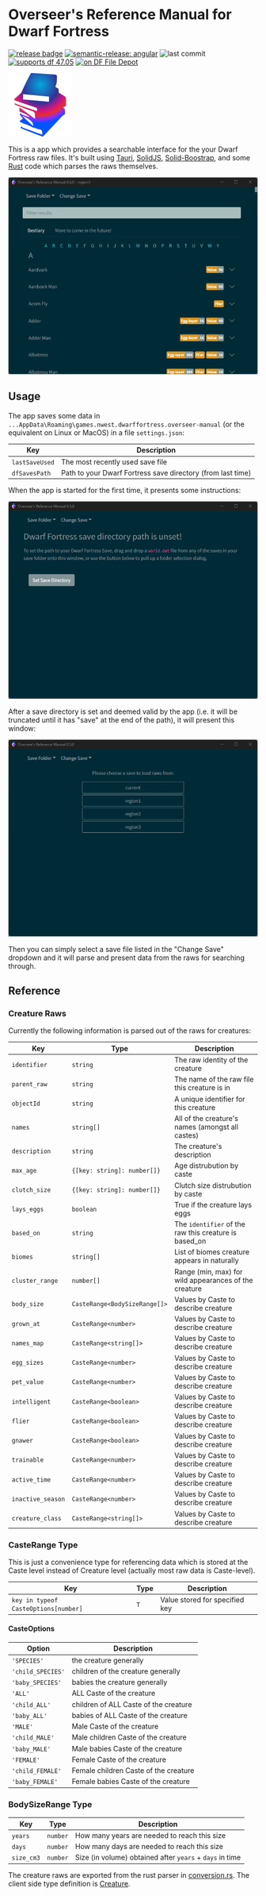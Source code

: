 # Overseer's Reference Manual for Dwarf Fortress

[![release badge](https://img.shields.io/github/v/release/nwesterhausen/overseers-manual-df?style=plastic)](https://github.com/nwesterhausen/overseers-manual-df/releases/latest)
[![semantic-release: angular](https://img.shields.io/badge/semantic--release-conventionalcommits-e10079?logo=semantic-release&style=plastic)](https://github.com/semantic-release/semantic-release)
![last commit](https://img.shields.io/github/last-commit/nwesterhausen/overseers-manual-df?style=plastic)
[![supports df 47.05](https://img.shields.io/badge/Supports%20Dwarf%20Fortress-0.47.05-%235E3E0D?style=plastic)](https://bay12games.com/dwarves/)
[![on DF File Depot](https://img.shields.io/badge/DFFD-0.10.1-blue?style=plastic)](https://dffd.bay12games.com/file.php?id=15966)

![app icon](src-tauri/icons/128x128.png)

This is a app which provides a searchable interface for the your Dwarf Fortress raw files. It's built using
[Tauri](https://tauri.studio), [SolidJS](https://www.solidjs.com/),
[Solid-Boostrap](https://solid-libs.github.io/solid-bootstrap), and some [Rust](https://www.rust-lang.org/) code which
parses the raws themselves.

![app-screenshot](docs/img/app_inuse.png)

## Usage

The app saves some data in `...AppData\Roaming\games.nwest.dwarffortress.overseer-manual` (or the equivalent on Linux or
MacOS) in a file `settings.json`:

| Key            | Description                                                 |
| -------------- | ----------------------------------------------------------- |
| `lastSaveUsed` | The most recently used save file                            |
| `dfSavesPath`  | Path to your Dwarf Fortress save directory (from last time) |

When the app is started for the first time, it presents some instructions:

![first-launch](docs/img/app_launched.png)

After a save directory is set and deemed valid by the app (i.e. it will be truncated until it has "save" at the end of
the path), it will present this window:

![save-set](docs/img/savedir_set.png)

Then you can simply select a save file listed in the "Change Save" dropdown and it will parse and present data from the
raws for searching through.

## Reference

### Creature Raws

Currently the following information is parsed out of the raws for creatures:

| Key               | Type                          | Description                                           |
| ----------------- | ----------------------------- | ----------------------------------------------------- |
| `identifier`      | `string`                      | The raw identity of the creature                      |
| `parent_raw`      | `string`                      | The name of the raw file this creature is in          |
| `objectId`        | `string`                      | A unique identifier for this creature                 |
| `names`           | `string[]`                    | All of the creature's names (amongst all castes)      |
| `description`     | `string`                      | The creature's description                            |
| `max_age`         | `{[key: string]: number[]}`   | Age distrubution by caste                             |
| `clutch_size`     | `{[key: string]: number[]}`   | Clutch size distrubution by caste                     |
| `lays_eggs`       | `boolean`                     | True if the creature lays eggs                        |
| `based_on`        | `string`                      | The `identifier` of the raw this creature is based_on |
| `biomes`          | `string[]`                    | List of biomes creature appears in naturally          |
| `cluster_range`   | `number[]`                    | Range (min, max) for wild appearances of the creature |
| `body_size`       | `CasteRange<BodySizeRange[]>` | Values by Caste to describe creature                  |
| `grown_at`        | `CasteRange<number>`          | Values by Caste to describe creature                  |
| `names_map`       | `CasteRange<string[]>`        | Values by Caste to describe creature                  |
| `egg_sizes`       | `CasteRange<number>`          | Values by Caste to describe creature                  |
| `pet_value`       | `CasteRange<number>`          | Values by Caste to describe creature                  |
| `intelligent`     | `CasteRange<boolean>`         | Values by Caste to describe creature                  |
| `flier`           | `CasteRange<boolean>`         | Values by Caste to describe creature                  |
| `gnawer`          | `CasteRange<boolean>`         | Values by Caste to describe creature                  |
| `trainable`       | `CasteRange<number>`          | Values by Caste to describe creature                  |
| `active_time`     | `CasteRange<number>`          | Values by Caste to describe creature                  |
| `inactive_season` | `CasteRange<number>`          | Values by Caste to describe creature                  |
| `creature_class`  | `CasteRange<string[]>`        | Values by Caste to describe creature                  |

### CasteRange<T> Type

This is just a convenience type for referencing data which is stored at the Caste level instead of Creature level
(actually most raw data is Caste-level).

| Key                                  | Type | Description                    |
| ------------------------------------ | ---- | ------------------------------ |
| `key in typeof CasteOptions[number]` | `T`  | Value stored for specified key |

#### CasteOptions

| Option            | Description                           |
| ----------------- | ------------------------------------- |
| `'SPECIES'`       | the creature generally                |
| `'child_SPECIES'` | children of the creature generally    |
| `'baby_SPECIES'`  | babies the creature generally         |
| `'ALL'`           | ALL Caste of the creature             |
| `'child_ALL'`     | children of ALL Caste of the creature |
| `'baby_ALL'`      | babies of ALL Caste of the creature   |
| `'MALE'`          | Male Caste of the creature            |
| `'child_MALE'`    | Male children Caste of the creature   |
| `'baby_MALE'`     | Male babies Caste of the creature     |
| `'FEMALE'`        | Female Caste of the creature          |
| `'child_FEMALE'`  | Female children Caste of the creature |
| `'baby_FEMALE'`   | Female babies Caste of the creature   |

### BodySizeRange Type

| Key        | Type     | Description                                              |
| ---------- | -------- | -------------------------------------------------------- |
| `years`    | `number` | How many years are needed to reach this size             |
| `days`     | `number` | How many days are needed to reach this size              |
| `size_cm3` | `number` | Size (in volume) obtained after `years` + `days` in time |

The creature raws are exported from the rust parser in [conversion.rs](/src-tauri/src/parser/conversion.rs). The client
side type definition is [Creature](/src/definitions/Creature.ts).
